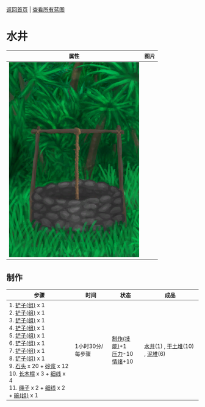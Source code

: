 [返回首页](index.md)   |  [查看所有蓝图](blueprint.md)
# 水井  
>   
  
  属性  |   图片   
 ----  |  ----:   
   |  ![](Sprite/Well.png)   
  
## 制作  
步骤  |  时间  |  状态  |  成品  
----  |  ----  |  ----  |  ----  
1. [铲子(组)](GpTag_Shovel.md) x 1<br>2. [铲子(组)](GpTag_Shovel.md) x 1<br>3. [铲子(组)](GpTag_Shovel.md) x 1<br>4. [铲子(组)](GpTag_Shovel.md) x 1<br>5. [铲子(组)](GpTag_Shovel.md) x 1<br>6. [铲子(组)](GpTag_Shovel.md) x 1<br>7. [铲子(组)](GpTag_Shovel.md) x 1<br>8. [铲子(组)](GpTag_Shovel.md) x 1<br>9. [石头](Stone.md) x 20 + [砂浆](Mortar.md) x 12<br>10. [长木棍](StickLong.md) x 3 + [细线](CordFiber.md) x 4<br>11. [绳子](Rope.md) x 2 + [细线](CordFiber.md) x 2 + [碗(组)](GpTag_Bowl.md) x 1  |  1小时30分/每步骤  |  [制作(技能)](Skill_Crafting.md)+1<br>[压力](Stress.md)-10<br>[情绪](Morale.md)+10  |  [水井](Well.md)(1) , [干土堆](DirtPile.md)(10) , [泥堆](MudPile.md)(6)  
